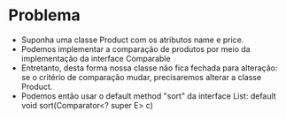 # Problema

- Suponha uma classe Product com os atributos name e price.
- Podemos implementar a comparação de produtos por meio da 
implementação da interface Comparable<Product>
- Entretanto, desta forma nossa classe não fica fechada para 
alteração: se o critério de comparação mudar, precisaremos 
alterar a classe Product.
- Podemos então usar o default method "sort" da interface List:
default void sort(Comparator<? super E> c)
